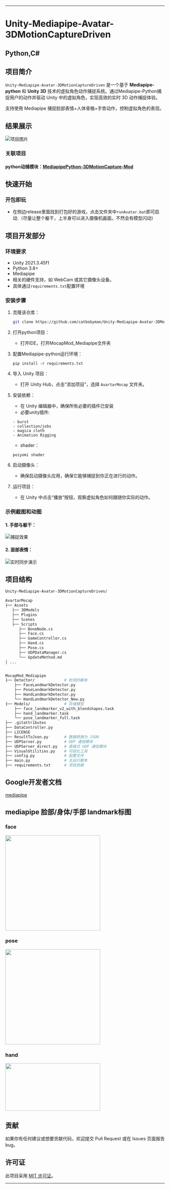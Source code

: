 
---

# Unity-Mediapipe-Avatar-3DMotionCaptureDriven

## Python,C#

## 项目简介

`Unity-Mediapipe-Avatar-3DMotionCaptureDriven` 是一个基于 **Mediapipe-python** 和 **Unity 3D** 技术的虚拟角色动作捕捉系统。通过Mediapipe-Python捕捉用户的动作并驱动 Unity 中的虚拟角色，实现高效的实时 3D 动作捕捉体验。

支持使用 Mediapipe 捕捉脸部表情+人体骨骼+手势动作，控制虚拟角色的表现。

## 结果展示

![项目图片](./pic_shown/example_finger&expression.gif)  

### 关联项目

#### python动捕模块：[MediapipePython-3DMotionCapture-Mod](https://github.com/catbobyman/MediapipePython-3DMotionCapture-Mod.git)


## 快速开始

### 开包即玩
- 在侧边release里面找到打包好的游戏，点击文件夹中`runAvatar.bat`即可启动.（尽量让整个躯干，上半身可以进入摄像机画面。不然会有模型闪动）

## 项目开发部分

### 环境要求

- Unity 2021.3.45f1
- Python 3.8+
- Mediapipe
- 相关的硬件支持，如 WebCam 或其它摄像头设备。
- 具体通过`requirements.txt`配置环境

### 安装步骤

1. 克隆该仓库：
   ```bash
   git clone https://github.com/catbobyman/Unity-Mediapipe-Avatar-3DMotionCaptureDriven.git
   
   ```
2. 打开python项目：
   
   - 打开IDE，打开MocapMod_Mediapipe文件夹
   
3. 配置Mediapipe-python运行环境：
   ```
   pip install -r requirements.txt
   ```


4. 导入 Unity 项目：
   - 打开 Unity Hub，点击“添加项目”，选择 `AvartarMocap` 文件夹。
  
5. 安装依赖：
   - 在 Unity 编辑器中，确保所有必要的插件已安装
   - 必要unity插件:
   ```
   - burst
   - collection/jobs
   - magica cloth
   - Animation Rigging
   ```
   - shader：
   ```
   poiyomi shader
   ```
     

6. 启动摄像头：
   - 确保启动摄像头应用，确保它能够捕捉到你正在进行的动作。

7. 运行项目：
   - 在 Unity 中点击“播放”按钮，观察虚拟角色如何跟随你实际的动作。

### 示例截图和动图

#### 1. 手部与躯干：
![捕捉效果](./pic_shown/example_finger&expression.gif)

#### 2. 面部表情：
![实时同步演示](./pic_shown/expression.gif)


## 项目结构

```bash
Unity-Mediapipe-Avatar-3DMotionCaptureDriven/

AvartarMocap               
├── Assets                  
   ├── 3DModels             
   ├── Plugins              
   ├── Scenes              
   ├── Scripts
      ├── BoneNode.cs
      ├── Face.cs
      ├── GameController.cs
      ├── Hand.cs
      ├── Pose.cs
      ├── UDPDataManager.cs
      └── UpdateMethod.md
│ ...


MocapMod_Mediapipe
├── Detector/             # 检测的脚本
    ├── FaceLandmarkDetector.py 
    ├── PoseLandmarkDetector.py 
    ├── HandLandmarkDetector.py
    └── HandLandmarkDetector_New.py
├── Models/               # 存储模型
    ├── face_landmarker_v2_with_blendshapes.task    
    ├── hand_landmarker.task 
    └── pose_landmarker_full.task
├── .gitattributes       
├── DataController.py     
├── LICENSE               
├── ResultToJson.py       # 数据转换为 JSON
├── UDPServer.py          # UDP 通信模块
├── UDPServer_direct.py   # 直接式 UDP 通信模块
├── VisualUtilities.py    # 可视化工具
├── config.py             # 配置文件
├── main.py               # 主运行脚本
├── requirements.txt      # 项目依赖
```

## Google开发者文档
[mediapipe](https://ai.google.dev/edge/mediapipe/solutions/guide)

## mediapipe 脸部/身体/手部 landmark标图

### face
<img src="./pic_shown/face_landmark.png" width="300" height="300">

### pose
<img src="./pic_shown/pose_landmark.png" width="300" height="300">

### hand
<img src="./pic_shown/hand-landmarks.png" width="300" height="150">



## 贡献

如果你有任何建议或想要贡献代码，欢迎提交 Pull Request 或在 Issues 页面报告 bug。

## 许可证

此项目采用 [MIT 许可证](LICENSE)。

---


